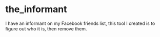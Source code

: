 the_informant
========

I have an informant on my Facebook friends list, this tool I created is to figure out who it is, then remove them. 
